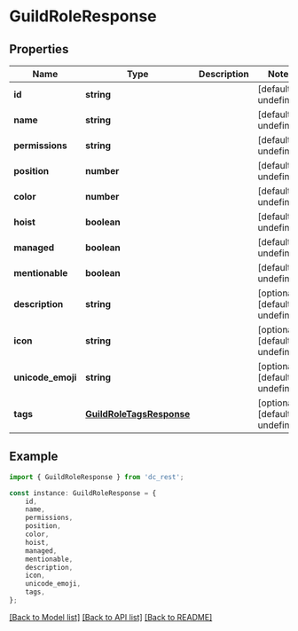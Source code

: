 # GuildRoleResponse


## Properties

Name | Type | Description | Notes
------------ | ------------- | ------------- | -------------
**id** | **string** |  | [default to undefined]
**name** | **string** |  | [default to undefined]
**permissions** | **string** |  | [default to undefined]
**position** | **number** |  | [default to undefined]
**color** | **number** |  | [default to undefined]
**hoist** | **boolean** |  | [default to undefined]
**managed** | **boolean** |  | [default to undefined]
**mentionable** | **boolean** |  | [default to undefined]
**description** | **string** |  | [optional] [default to undefined]
**icon** | **string** |  | [optional] [default to undefined]
**unicode_emoji** | **string** |  | [optional] [default to undefined]
**tags** | [**GuildRoleTagsResponse**](GuildRoleTagsResponse.md) |  | [optional] [default to undefined]

## Example

```typescript
import { GuildRoleResponse } from 'dc_rest';

const instance: GuildRoleResponse = {
    id,
    name,
    permissions,
    position,
    color,
    hoist,
    managed,
    mentionable,
    description,
    icon,
    unicode_emoji,
    tags,
};
```

[[Back to Model list]](../README.md#documentation-for-models) [[Back to API list]](../README.md#documentation-for-api-endpoints) [[Back to README]](../README.md)
